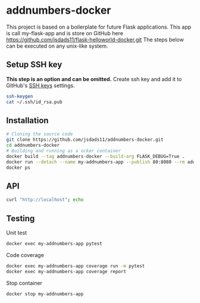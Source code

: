 # addnumbers-docker
This project is based on a boilerplate for future Flask applications. This app is call my-flask-app and is store on GitHub here https://github.com/jsdads11/flask-helloworld-docker.git 
The steps below can be executed on any unix-like system.
## Setup SSH key
**This step is an option and can be omitted.**
Create ssh key and add it to GitHub's [SSH keys](https://github.com/settings/keys) settings.
```bash
ssh-keygen
cat ~/.ssh/id_rsa.pub
```
## Installation
```bash
# Cloning the source code
git clone https://github.com/jsdads11/addnumbers-docker.git
cd addnumbers-docker
# Building and running as a ocker container
docker build --tag addnumbers-docker --build-arg FLASK_DEBUG=True .
docker run --detach --name my-addnumbers-app --publish 80:8080 --rm addnumbers-docker
docker ps
```
## API
```bash
curl "http://localhost"; echo
```
## Testing
Unit test
```bash
docker exec my-addnumbers-app pytest
```
Code coverage
```bash
docker exec my-addnumbers-app coverage run -m pytest
docker exec my-addnumbers-app coverage report
```
Stop container
```bash
docker stop my-addnumbers-app
```
